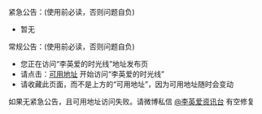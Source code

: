 紧急公告：(使用前必读，否则问题自负)          
* 暂无      

常规公告：(使用前必读，否则问题自负)        
* 您正在访问“李英爱的时光线”地址发布页          
* 请点击：[可用地址](http://op.sbb.zone:8890/) 开始访问“李英爱的时光线”           
* 请收藏此页面，而不是上方的“可用地址”，因为可用地址随时会变动                 

如果无紧急公告，且可用地址访问失败。请微博私信 [@李英爱资讯台](https://weibo.com/leeyoungaeclub) 有空修复       

